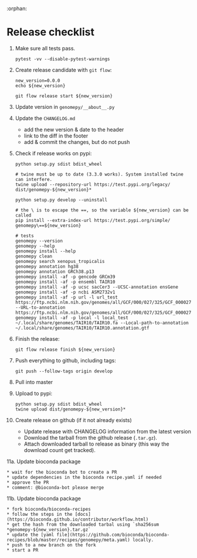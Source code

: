 :orphan:

# Release checklist

1. Make sure all tests pass.

    ```shell
    pytest -vv --disable-pytest-warnings
    ```

2. Create release candidate with `git flow`:

    ```shell
    new_version=0.0.0
    echo ${new_version}
    
    git flow release start ${new_version}
    ```

3. Update version in `genomepy/__about__.py`

4. Update the `CHANGELOG.md`

    * add the new version & date to the header
    * link to the diff in the footer
    * add & commit the changes, but do not push

5. Check if release works on pypi:

    ```shell
    python setup.py sdist bdist_wheel

    # twine must be up to date (3.3.0 works). System installed twine can interfere.
    twine upload --repository-url https://test.pypi.org/legacy/ dist/genomepy-${new_version}*

    python setup.py develop --uninstall
   
    # the \ is to escape the ==, so the variable ${new_version} can be called
    pip install --extra-index-url https://test.pypi.org/simple/ genomepy\==${new_version}

    # tests
    genomepy --version
    genomepy --help
    genomepy install --help
    genomepy clean
    genomepy search xenopus_tropicalis
    genomepy annotation hg38
    genomepy annotation GRCh38.p13
    genomepy install -af -p gencode GRCm39
    genomepy install -af -p ensembl TAIR10
    genomepy install -af -p ucsc sacCer3 --UCSC-annotation ensGene
    genomepy install -af -p ncbi ASM2732v1
    genomepy install -af -p url -l url_test https://ftp.ncbi.nlm.nih.gov/genomes/all/GCF/000/027/325/GCF_000027325.1_ASM2732v1/GCF_000027325.1_ASM2732v1_genomic.fna.gz --URL-to-annotation https://ftp.ncbi.nlm.nih.gov/genomes/all/GCF/000/027/325/GCF_000027325.1_ASM2732v1/GCF_000027325.1_ASM2732v1_genomic.gff.gz
    genomepy install -af -p local -l local_test ~/.local/share/genomes/TAIR10/TAIR10.fa --Local-path-to-annotation ~/.local/share/genomes/TAIR10/TAIR10.annotation.gtf
    ```

6. Finish the release:

    ```shell
    git flow release finish ${new_version}
    ```

7. Push everything to github, including tags:

    ```shell
    git push --follow-tags origin develop
    ```

8. Pull into master
  
9. Upload to pypi:

    ```shell
    python setup.py sdist bdist_wheel
    twine upload dist/genomepy-${new_version}*
    ```

10. Create release on github (if it not already exists)

    * Update release with CHANGELOG information from the latest version
    * Download the tarball from the github release (`.tar.gz`).
    * Attach downloaded tarball to release as binary (this way the download count get tracked).

11a. Update bioconda package

    * wait for the bioconda bot to create a PR
    * update dependencies in the bioconda recipe.yaml if needed
    * approve the PR
    * comment: @bioconda-bot please merge

11b. Update bioconda package

    * fork bioconda/bioconda-recipes
    * follow the steps in the [docs](https://bioconda.github.io/contributor/workflow.html)
    * get the hash from the downloaded tarbal using `sha256sum *genomepy-${new_version}.tar.gz`
    * update the [yaml file](https://github.com/bioconda/bioconda-recipes/blob/master/recipes/genomepy/meta.yaml) locally.
    * push to a new branch on the fork
    * start a PR
